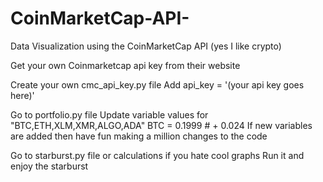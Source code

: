 # CoinMarketCap-API-
Data Visualization using the CoinMarketCap API (yes I like crypto)

Get your own Coinmarketcap api key from their website

Create your own cmc_api_key.py file 
  Add api_key = '(your api key goes here)'

Go to portfolio.py file 
 Update variable values for "BTC,ETH,XLM,XMR,ALGO,ADA"
  BTC = 0.1999 # + 0.024 
 If new variables are added then have fun making a million changes to the code
 
Go to starburst.py file or calculations if you hate cool graphs
Run it and enjoy the starburst 
